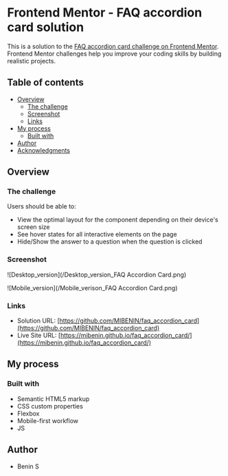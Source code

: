 # Frontend Mentor - FAQ accordion card solution

This is a solution to the [FAQ accordion card challenge on Frontend Mentor](https://www.frontendmentor.io/challenges/faq-accordion-card-XlyjD0Oam). Frontend Mentor challenges help you improve your coding skills by building realistic projects.

## Table of contents

- [Overview](#overview)
  - [The challenge](#the-challenge)
  - [Screenshot](#screenshot)
  - [Links](#links)
- [My process](#my-process)
  - [Built with](#built-with)
- [Author](#author)
- [Acknowledgments](#acknowledgments)

## Overview

### The challenge

Users should be able to:

- View the optimal layout for the component depending on their device's screen size
- See hover states for all interactive elements on the page
- Hide/Show the answer to a question when the question is clicked

### Screenshot

![Desktop_version](/Desktop_version_FAQ Accordion Card.png)

![Mobile_version](/Mobile_verison_FAQ Accordion Card.png)

### Links

- Solution URL: [https://github.com/MIBENIN/faq_accordion_card](https://github.com/MIBENIN/faq_accordion_card)
- Live Site URL: [https://mibenin.github.io/faq_accordion_card/](https://mibenin.github.io/faq_accordion_card/)

## My process

### Built with

- Semantic HTML5 markup
- CSS custom properties
- Flexbox
- Mobile-first workflow
- JS

## Author

- Benin S
